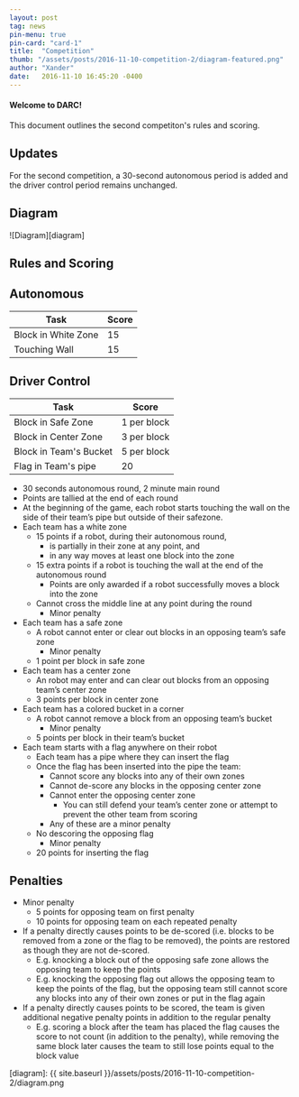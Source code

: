 ```yaml
---
layout: post
tag: news
pin-menu: true
pin-card: "card-1"
title:  "Competition"
thumb: "/assets/posts/2016-11-10-competition-2/diagram-featured.png"
author: "Xander"
date:   2016-11-10 16:45:20 -0400
---
```


#### Welcome to DARC!
This document outlines the second competiton's rules and scoring. 

## Updates
For the second competition, a 30-second autonomous period is added and the driver control period remains unchanged.

## Diagram
![Diagram][diagram]

## Rules and Scoring

## Autonomous

| Task                   | Score       |
|------------------------|-------------|
| Block in White Zone    | 15          |
| Touching Wall          | 15          |

## Driver Control

| Task                   | Score       |
|------------------------|-------------|
| Block in Safe Zone     | 1 per block |
| Block in Center Zone   | 3 per block |
| Block in Team's Bucket | 5 per block |
| Flag in Team's pipe    | 20          |
  
* 30 seconds autonomous round, 2 minute main round 
* Points are tallied at the end of each round
* At the beginning of the game, each robot starts touching the wall on the side of their team’s pipe but outside of their safezone.
* Each team has a white zone
  - 15 points if a robot, during their autonomous round,
    - is partially in their zone at any point, and
    - in any way moves at least one block into the zone
  - 15 extra points if a robot is touching the wall at the end of the autonomous round
    - Points are only awarded if a robot successfully moves a block into the zone
  - Cannot cross the middle line at any point during the round
    - Minor penalty
* Each team has a safe zone
  - A robot cannot enter or clear out blocks in an opposing team’s safe zone
    - Minor penalty
  - 1 point per block in safe zone
* Each team has a center zone
  - An robot may enter and can clear out blocks from an opposing team’s center zone
  - 3 points per block in center zone
* Each team has a colored bucket in a corner
  - A robot cannot remove a block from an opposing team’s bucket
    - Minor penalty
  - 5 points per block in their team’s bucket
* Each team starts with a flag anywhere on their robot
  - Each team has a pipe where they can insert the flag
  - Once the flag has been inserted into the pipe the team:
    - Cannot score any blocks into any of their own zones
    - Cannot de-score any blocks in the opposing center zone
    - Cannot enter the opposing center zone
      - You can still defend your team’s center zone or attempt to prevent the other team from scoring
    - Any of these are a minor penalty
  - No descoring the opposing flag
    - Minor penalty
  - 20 points for inserting the flag

## Penalties
* Minor penalty
  - 5 points for opposing team on first penalty
  - 10 points for opposing team on each repeated penalty
* If a penalty directly causes points to be de-scored (i.e. blocks to be removed from a zone or the flag to be removed), the points are restored as though they are not de-scored.
  - E.g. knocking a block out of the opposing safe zone allows the opposing team to keep the points
  - E.g. knocking the opposing flag out allows the opposing team to keep the points of the flag, but the opposing team still cannot score any blocks into any of their own zones or put in the flag again
* If a penalty directly causes points to be scored, the team is given additional negative penalty points in addition to the regular penalty
  - E.g. scoring a block after the team has placed the flag causes the score to not count  (in addition to the penalty), while removing the same block later causes the team to still lose points equal to the block value


[diagram]: {{ site.baseurl }}/assets/posts/2016-11-10-competition-2/diagram.png
